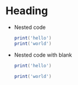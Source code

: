 # Heading

- Nested code

  ```lua
  print('hello')
  print('world')
  ```

- Nested code with blank

  ```lua
  print('hello')

  print('world')
  ```
